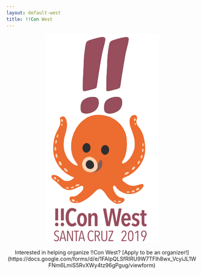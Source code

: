 ```yaml
---
layout: default-west
title: !!Con West
---
```


<div style="text-align: center;">
<img src="logo.png" width="300" alt="!!Con West" />
</div>

<div style="text-align: center;">
<p>Interested in helping organize !!Con West?  [Apply to be an organizer!](https://docs.google.com/forms/d/e/1FAIpQLSfRIRU9W7TFlh8wx_VcyiJL1WFNm6LmiS5RvXWy4tz96gPgug/viewform)</p>
</div>
